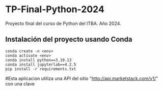 # TP-Final-Python-2024
Proyecto final del curso de Python del ITBA. Año 2024.
## Instalación del proyecto usando Conda

```
conda create -n <env>
conda activate <env>
conda install python==3.10.13
conda install jupyterlab==4.2.5
pip install -r requirements.txt
```
#Esta aplicacion utiliza una API del sitio "http://api.marketstack.com/v1/" con una clave
